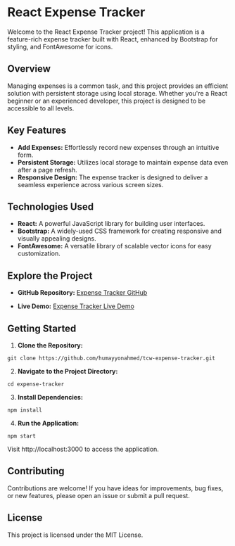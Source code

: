 # React Expense Tracker

Welcome to the React Expense Tracker project! This application is a feature-rich expense tracker built with React, enhanced by Bootstrap for styling, and FontAwesome for icons.

## Overview

Managing expenses is a common task, and this project provides an efficient solution with persistent storage using local storage. Whether you're a React beginner or an experienced developer, this project is designed to be accessible to all levels.

## Key Features

- **Add Expenses:** Effortlessly record new expenses through an intuitive form.
- **Persistent Storage:** Utilizes local storage to maintain expense data even after a page refresh.
- **Responsive Design:** The expense tracker is designed to deliver a seamless experience across various screen sizes.

## Technologies Used

- **React:** A powerful JavaScript library for building user interfaces.
- **Bootstrap:** A widely-used CSS framework for creating responsive and visually appealing designs.
- **FontAwesome:** A versatile library of scalable vector icons for easy customization.

## Explore the Project

- **GitHub Repository:** [Expense Tracker GitHub](https://github.com/humayyonahmed/tcw-expense-tracker)
  
- **Live Demo:** [Expense Tracker Live Demo](https://tcw-expense-tracker.netlify.app)
  

## Getting Started

1. **Clone the Repository:**
```
git clone https://github.com/humayyonahmed/tcw-expense-tracker.git
```

2. **Navigate to the Project Directory:**
```
cd expense-tracker
```

3. **Install Dependencies:**

```
npm install
```

4. **Run the Application:**

```
npm start
```

Visit http://localhost:3000 to access the application.

## Contributing

Contributions are welcome! If you have ideas for improvements, bug fixes, or new features, please open an issue or submit a pull request.

## License

This project is licensed under the MIT License.

